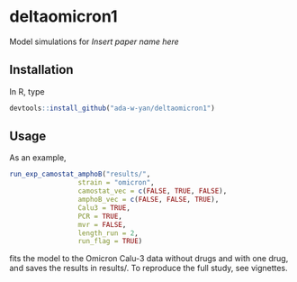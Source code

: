 # deltaomicron1
Model simulations for *Insert paper name here*


## Installation

In R, type

```r
devtools::install_github("ada-w-yan/deltaomicron1")
```

## Usage

As an example,

```r
run_exp_camostat_amphoB("results/",
                 strain = "omicron",
                 camostat_vec = c(FALSE, TRUE, FALSE),
                 amphoB_vec = c(FALSE, FALSE, TRUE),
                 Calu3 = TRUE,
                 PCR = TRUE,
                 mvr = FALSE,
                 length_run = 2,
                 run_flag = TRUE)

```

fits the model to the Omicron Calu-3 data without drugs and with one drug, and saves the results in results/.  To reproduce the full study, see vignettes.